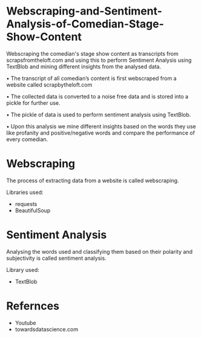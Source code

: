 # Webscraping-and-Sentiment-Analysis-of-Comedian-Stage-Show-Content

Webscraping the comedian's stage show content as transcripts from scrapsfromtheloft.com and using this to perform Sentiment Analysis using TextBlob and mining different insights from the analysed data.

• The transcript of all comedian’s content is first webscraped from a website called scrapbytheloft.com

• The collected data is converted to a noise free data and is stored into a pickle for further use.

• The pickle of data is used to perform sentiment analysis using TextBlob.

• Upon this analysis we mine different insights based on the words they use like profanity and positive/negative words and compare the performance of every comedian.

# Webscraping

The process of extracting data from a website is called webscraping.

Libraries used:
- requests
- BeautifulSoup

# Sentiment Analysis

Analysing the words used and classifying them based on their polarity and subjectivity is called sentiment analysis.

Library used:
- TextBlob

# Refernces

- Youtube
- towardsdatascience.com

